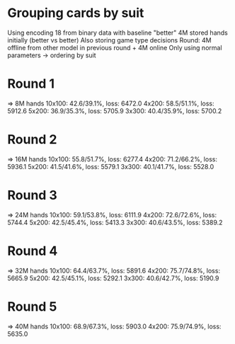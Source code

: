 # Grouping cards by suit
Using encoding 18 from binary data with baseline "better"
4M stored hands initially (better vs better)
Also storing game type decisions
Round: 4M offline from other model in previous round + 4M online
Only using normal parameters
-> ordering by suit

# Round 1
=> 8M hands
10x100: 42.6/39.1%, loss: 6472.0
4x200: 58.5/51.1%, loss: 5912.6
5x200: 36.9/35.3%, loss: 5705.9
3x300: 40.4/35.9%, loss: 5700.2

# Round 2
=> 16M hands
10x100: 55.8/51.7%, loss: 6277.4
4x200: 71.2/66.2%, loss: 5936.1
5x200: 41.5/41.6%, loss: 5579.1
3x300: 40.1/41.7%, loss: 5528.0

# Round 3
=> 24M hands
10x100: 59.1/53.8%, loss: 6111.9
4x200: 72.6/72.6%, loss: 5744.4
5x200: 42.5/45.4%, loss: 5413.3
3x300: 40.6/43.5%, loss: 5389.2

# Round 4
=> 32M hands
10x100: 64.4/63.7%, loss: 5891.6
4x200: 75.7/74.8%, loss: 5665.9
5x200: 42.5/45.1%, loss: 5292.1
3x300: 40.6/42.7%, loss: 5190.9

# Round 5
=> 40M hands
10x100: 68.9/67.3%, loss: 5903.0
4x200: 75.9/74.9%, loss: 5635.0

